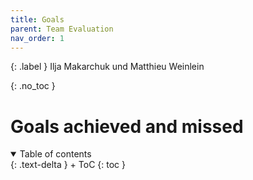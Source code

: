 ```yaml
---
title: Goals
parent: Team Evaluation
nav_order: 1
---
```


{: .label }
Ilja Makarchuk und Matthieu Weinlein

{: .no_toc }
# Goals achieved and missed

<details open markdown="block">
{: .text-delta }
<summary>Table of contents</summary>
+ ToC
{: toc }
</details>
